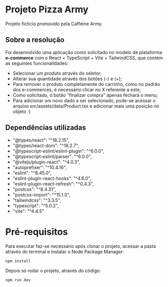 # Projeto Pizza Army

Projeto fictício promovido pela Caffeine Army.

## Sobre a resolução
Foi desenvolvido uma aplicação como solicitado no modelo de plataforma **e-commerce** com o React + TypeScript + Vite + TailwindCSS, que contém as seguintes funcionalidades:

- Selecionar um produto através do seletor;
- Alterar sua quantidade através dos botões (-) e (+);
- Para remover o produto completamente do carrinho, como no padrão dos e-commerces, é necessário clicar no X referente a este;
- Como solicitado, o botão "finalizar compra" apenas fechará o menu;
- Para adicionar um novo dado a ser selecionado, pode-se acessar o arquivo src/assets/data/Product.tsx e adicionar mais uma posição no objeto :)


## Dependências utilizadas
  - "@types/react": "^18.2.15",
  - "@types/react-dom": "^18.2.7",
  - "@typescript-eslint/eslint-plugin": "^6.0.0",
  - "@typescript-eslint/parser": "^6.0.0",
  - "@vitejs/plugin-react": "^4.0.3",
  - "autoprefixer": "^10.4.16",
  - "eslint": "^8.45.0",
  - "eslint-plugin-react-hooks": "^4.6.0",
  - "eslint-plugin-react-refresh": "^0.4.3",
  - "postcss": "^8.4.31",
  - "postcss-import": "^15.1.0",
  - "tailwindcss": "^3.3.5",
  - "typescript": "^5.0.2",
  - "vite": "^4.4.5"




# Pré-requisitos

Para executar faz-se necessário após clonar o projeto, acessar a pasta através do terminal e instalar o Node Package Manager:

```
npm install 
```

Depois só rodar o projeto, através do código: 

```
npm run dev
```
